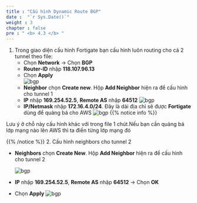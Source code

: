 ```yaml
---
title : "Cấu hình Dynamic Route BGP"
date :  "`r Sys.Date()`" 
weight : 3
chapter : false
pre : " <b> 4.3 </b> "
---
```


1. Trong giao diện cấu hình Fortigate bạn cấu hình luôn routing cho cả 2 tunnel theo file:
   + Chọn **Network** -> Chọn **BGP**
   + **Router-ID** nhập **118.107.96.13**
   + Chọn **Apply**     
      ![bgp](/images/4.vpnsitetositefortigate/BGP-1.png)
   + **Neighbor** chọn **Create new**. Hộp **Add Neighbor** hiện ra để cấu hình cho tunnel 1
   + **IP** nhập **169.254.52.5**, **Remote AS** nhập **64512**
      ![bgp](/images/4.vpnsitetositefortigate/BGP-2.png)
   + **IP/Netmask** nhập **172.16.4.0/24**. Đây là dải địa chỉ sẽ được **Fortigate** dùng để quảng bá cho AWS
      ![bgp](/images/4.vpnsitetositefortigate/BGP-3.png)
{{% notice info %}}

Lưu ý ở chỗ này cấu hình khác với trong file 1 chút.Nếu bạn cần quảng bá lớp mạng nào lên AWS thì ta điền từng lớp mạng đó

{{% /notice %}}
2. Cấu hình neighbors cho tunnel 2
   + **Neighbors** chọn **Create New**. Hộp **Add Neighbor** hiện ra để cấu hình cho tunnel 2

      ![bgp](/images/4.vpnsitetositefortigate/BGP-4.png)

   + **IP** nhập **169.254.52.5**, **Remote AS** nhập **64512** -> Chọn **OK** 
   + Chọn **Apply**
      ![bgp](/images/4.vpnsitetositefortigate/BGP-5.png)

